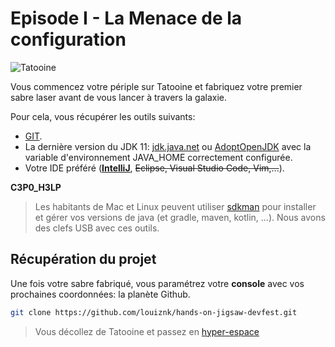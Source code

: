 # Episode I - La Menace de la configuration

![Tatooine](./images/destroyer.png)

Vous commencez votre périple sur Tatooine et fabriquez votre premier sabre laser avant de vous lancer à travers la galaxie.

Pour cela, vous récupérer les outils suivants:

* [GIT](https://git-scm.com/).
* La dernière version du JDK 11: [jdk.java.net](http://jdk.java.net/11/) ou [AdoptOpenJDK](https://adoptopenjdk.net/?variant=openjdk11&jvmVariant=hotspot) avec la variable d'environnement JAVA_HOME correctement configurée.
* Votre IDE préféré (**[IntelliJ](https://www.jetbrains.com/idea/download/)**, ~~Eclipse, Visual Studio Code, Vim,...~~).

**C3P0_H3LP**
> Les habitants de Mac et Linux peuvent utiliser [sdkman](http://sdkman.io/) pour installer et gérer vos versions de java (et gradle, maven, kotlin, ...).
> Nous avons des clefs USB avec ces outils.

## Récupération du projet

Une fois votre sabre fabriqué, vous paramétrez votre **console** avec vos prochaines coordonnées: la planète Github.

```sh
git clone https://github.com/louiznk/hands-on-jigsaw-devfest.git
```

> Vous décollez de Tatooine et passez en [hyper-espace](./EPISODE_2.md)

